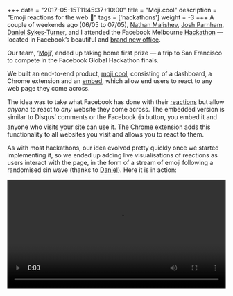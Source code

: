 +++
date = "2017-05-15T11:45:37+10:00"
title = "Moji.cool"
description = "Emoji reactions for the web 🎉"
tags = ['hackathons']
weight = -3
+++
A couple of weekends ago (06/05 to 07/05), [Nathan Malishev](https://twitter.com/NathanMalishev), [Josh Parnham](https://twitter.com/joshparnham), [Daniel Sykes-Turner](https://twitter.com/dsykesturner), and I attended the Facebook Melbourne [Hackathon](https://facebook.com/hackathon) — located in Facebook’s beautiful and [brand new office](https://twitter.com/search?f=images&vertical=default&q=%23fbmelhack17). 

Our team, ‘[Moji](https://moji.cool)’, ended up taking home first prize — a trip to San Francisco to compete in the Facebook Global Hackathon finals. 

We built an end-to-end product, [moji.cool](https://moji.cool/), consisting of a dashboard, a Chrome extension and an [embed](https://demo.moji.cool/), which allow end users to react to any web page they come across. 

The idea was to take what Facebook has done with their [reactions](https://newsroom.fb.com/news/2016/02/reactions-now-available-globally/) but allow _anyone_ to react to _any_ website they come across. The embedded version is similar to Disqus’ comments or the Facebook 👍 button, you embed it and anyone who visits your site can use it. The Chrome extension adds this functionality to all websites you visit and allows you to react to them.

As with most hackathons, our idea evolved pretty quickly once we started implementing it, so we ended up adding live visualisations of reactions as users interact with the page, in the form of a stream of emoji following a randomised sin wave (thanks to [Daniel](https://twitter.com/dsykesturner)). Here it is in action:

<video controls width='100%' autoplay>
	<source src='http://hu.md/0DhAQ.mp4' type='video/mp4'>
	Your browser doesn't support the HTML5 video tag :(
</video>
